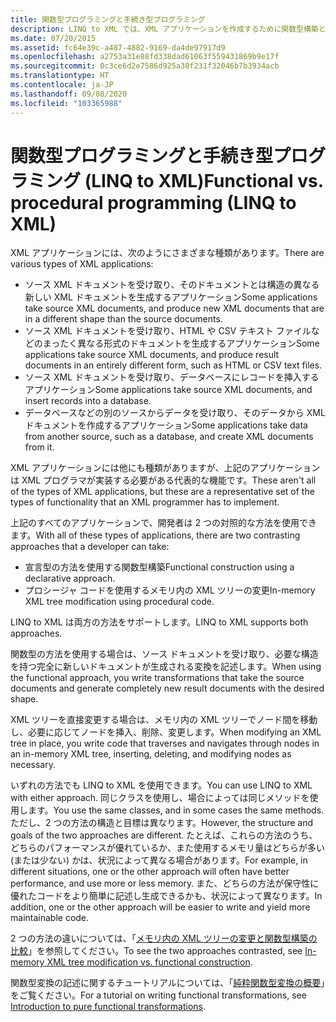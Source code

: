 ```yaml
---
title: 関数型プログラミングと手続き型プログラミング
description: LINQ to XML では、XML アプリケーションを作成するために関数型構築と手続き型手法の両方がサポートされています。 関数型構築は宣言型の方法です。 手続き型手法では、XML ツリーをメモリ内で変更できます。
ms.date: 07/20/2015
ms.assetid: fc64e39c-a487-4882-9169-da4de97917d9
ms.openlocfilehash: a2753a31e88fd338dad61063f559431869b9e17f
ms.sourcegitcommit: 0c3ce6d2e7586d925a30f231f32046b7b3934acb
ms.translationtype: HT
ms.contentlocale: ja-JP
ms.lasthandoff: 09/08/2020
ms.locfileid: "103365988"
---
```

# <a name="functional-vs-procedural-programming-linq-to-xml"></a><span data-ttu-id="bf254-105">関数型プログラミングと手続き型プログラミング (LINQ to XML)</span><span class="sxs-lookup"><span data-stu-id="bf254-105">Functional vs. procedural programming (LINQ to XML)</span></span>

<span data-ttu-id="bf254-106">XML アプリケーションには、次のようにさまざまな種類があります。</span><span class="sxs-lookup"><span data-stu-id="bf254-106">There are various types of XML applications:</span></span>

- <span data-ttu-id="bf254-107">ソース XML ドキュメントを受け取り、そのドキュメントとは構造の異なる新しい XML ドキュメントを生成するアプリケーション</span><span class="sxs-lookup"><span data-stu-id="bf254-107">Some applications take source XML documents, and produce new XML documents that are in a different shape than the source documents.</span></span>
- <span data-ttu-id="bf254-108">ソース XML ドキュメントを受け取り、HTML や CSV テキスト ファイルなどのまったく異なる形式のドキュメントを生成するアプリケーション</span><span class="sxs-lookup"><span data-stu-id="bf254-108">Some applications take source XML documents, and produce result documents in an entirely different form, such as HTML or CSV text files.</span></span>
- <span data-ttu-id="bf254-109">ソース XML ドキュメントを受け取り、データベースにレコードを挿入するアプリケーション</span><span class="sxs-lookup"><span data-stu-id="bf254-109">Some applications take source XML documents, and insert records into a database.</span></span>
- <span data-ttu-id="bf254-110">データベースなどの別のソースからデータを受け取り、そのデータから XML ドキュメントを作成するアプリケーション</span><span class="sxs-lookup"><span data-stu-id="bf254-110">Some applications take data from another source, such as a database, and create XML documents from it.</span></span>

<span data-ttu-id="bf254-111">XML アプリケーションには他にも種類がありますが、上記のアプリケーションは XML プログラマが実装する必要がある代表的な機能です。</span><span class="sxs-lookup"><span data-stu-id="bf254-111">These aren't all of the types of XML applications, but these are a representative set of the types of functionality that an XML programmer has to implement.</span></span>

<span data-ttu-id="bf254-112">上記のすべてのアプリケーションで、開発者は 2 つの対照的な方法を使用できます。</span><span class="sxs-lookup"><span data-stu-id="bf254-112">With all of these types of applications, there are two contrasting approaches that a developer can take:</span></span>

- <span data-ttu-id="bf254-113">宣言型の方法を使用する関数型構築</span><span class="sxs-lookup"><span data-stu-id="bf254-113">Functional construction using a declarative approach.</span></span>
- <span data-ttu-id="bf254-114">プロシージャ コードを使用するメモリ内の XML ツリーの変更</span><span class="sxs-lookup"><span data-stu-id="bf254-114">In-memory XML tree modification using procedural code.</span></span>

<span data-ttu-id="bf254-115">LINQ to XML は両方の方法をサポートします。</span><span class="sxs-lookup"><span data-stu-id="bf254-115">LINQ to XML supports both approaches.</span></span>

<span data-ttu-id="bf254-116">関数型の方法を使用する場合は、ソース ドキュメントを受け取り、必要な構造を持つ完全に新しいドキュメントが生成される変換を記述します。</span><span class="sxs-lookup"><span data-stu-id="bf254-116">When using the functional approach, you write transformations that take the source documents and generate completely new result documents with the desired shape.</span></span>

<span data-ttu-id="bf254-117">XML ツリーを直接変更する場合は、メモリ内の XML ツリーでノード間を移動し、必要に応じてノードを挿入、削除、変更します。</span><span class="sxs-lookup"><span data-stu-id="bf254-117">When modifying an XML tree in place, you write code that traverses and navigates through nodes in an in-memory XML tree, inserting, deleting, and modifying nodes as necessary.</span></span>

<span data-ttu-id="bf254-118">いずれの方法でも LINQ to XML を使用できます。</span><span class="sxs-lookup"><span data-stu-id="bf254-118">You can use LINQ to XML with either approach.</span></span> <span data-ttu-id="bf254-119">同じクラスを使用し、場合によっては同じメソッドを使用します。</span><span class="sxs-lookup"><span data-stu-id="bf254-119">You use the same classes, and in some cases the same methods.</span></span> <span data-ttu-id="bf254-120">ただし、2 つの方法の構造と目標は異なります。</span><span class="sxs-lookup"><span data-stu-id="bf254-120">However, the structure and goals of the two approaches are different.</span></span> <span data-ttu-id="bf254-121">たとえば、これらの方法のうち、どちらのパフォーマンスが優れているか、また使用するメモリ量はどちらが多い (または少ない) かは、状況によって異なる場合があります。</span><span class="sxs-lookup"><span data-stu-id="bf254-121">For example, in different situations, one or the other approach will often have better performance, and use more or less memory.</span></span> <span data-ttu-id="bf254-122">また、どちらの方法が保守性に優れたコードをより簡単に記述し生成できるかも、状況によって異なります。</span><span class="sxs-lookup"><span data-stu-id="bf254-122">In addition, one or the other approach will be easier to write and yield more maintainable code.</span></span>

<span data-ttu-id="bf254-123">2 つの方法の違いについては、「[メモリ内の XML ツリーの変更と関数型構築の比較](in-memory-xml-tree-modification-vs-functional-construction.md)」を参照してください。</span><span class="sxs-lookup"><span data-stu-id="bf254-123">To see the two approaches contrasted, see [In-memory XML tree modification vs. functional construction](in-memory-xml-tree-modification-vs-functional-construction.md).</span></span>

<span data-ttu-id="bf254-124">関数型変換の記述に関するチュートリアルについては、「[純粋関数型変換の概要](introduction-pure-functional-transformations.md)」をご覧ください。</span><span class="sxs-lookup"><span data-stu-id="bf254-124">For a tutorial on writing functional transformations, see [Introduction to pure functional transformations](introduction-pure-functional-transformations.md).</span></span>
